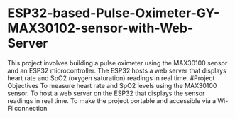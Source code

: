 # ESP32-based-Pulse-Oximeter-GY-MAX30102-sensor-with-Web-Server
This project involves building a pulse oximeter using the MAX30100 sensor and an ESP32 microcontroller. The ESP32 hosts a web server that displays heart rate and SpO2 (oxygen saturation) readings in real time.
 #Project Objectives
To measure heart rate and SpO2 levels using the MAX30100 sensor.
To host a web server on the ESP32 that displays the sensor readings in real time.
To make the project portable and accessible via a Wi-Fi connection

